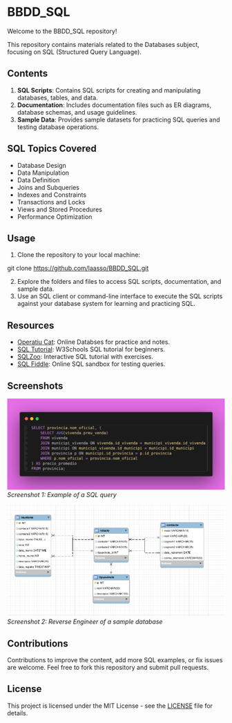 # BBDD_SQL

Welcome to the BBDD_SQL repository!

This repository contains materials related to the Databases subject, focusing on SQL (Structured Query Language).

## Contents

1. **SQL Scripts**: Contains SQL scripts for creating and manipulating databases, tables, and data.
2. **Documentation**: Includes documentation files such as ER diagrams, database schemas, and usage guidelines.
3. **Sample Data**: Provides sample datasets for practicing SQL queries and testing database operations.

## SQL Topics Covered

- Database Design
- Data Manipulation
- Data Definition
- Joins and Subqueries
- Indexes and Constraints
- Transactions and Locks
- Views and Stored Procedures
- Performance Optimization

## Usage

1. Clone the repository to your local machine:

  git clone https://github.com/laasso/BBDD_SQL.git


2. Explore the folders and files to access SQL scripts, documentation, and sample data.
3. Use an SQL client or command-line interface to execute the SQL scripts against your database system for learning and practicing SQL.

## Resources

- [Operatiu Cat](http://operatiu.cat/): Online Databses for practice and notes.
- [SQL Tutorial](https://www.w3schools.com/sql/): W3Schools SQL tutorial for beginners.
- [SQLZoo](https://sqlzoo.net/): Interactive SQL tutorial with exercises.
- [SQL Fiddle](http://sqlfiddle.com/): Online SQL sandbox for testing queries.

## Screenshots

![SQL Image 1](repoInfo/images/query.png)
*Screenshot 1: Example of a SQL query*

![SQL Image 2](repoInfo/images/er.png)
*Screenshot 2: Reverse Engineer of a sample database*

## Contributions

Contributions to improve the content, add more SQL examples, or fix issues are welcome. Feel free to fork this repository and submit pull requests.

## License

This project is licensed under the MIT License - see the [LICENSE](repoInfo/license) file for details.



